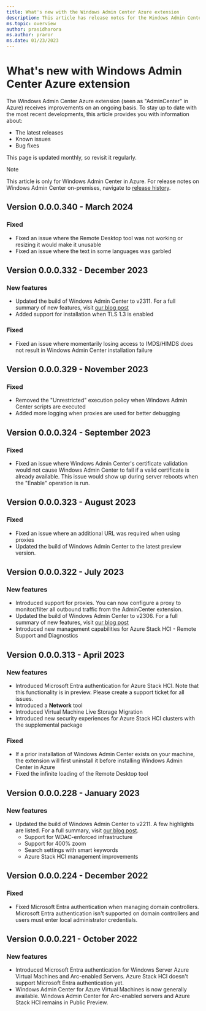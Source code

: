 ```yaml
---
title: What's new with the Windows Admin Center Azure extension
description: This article has release notes for the Windows Admin Center agent for Windows Admin Center in Azure.
ms.topic: overview
author: prasidharora
ms.author: praror
ms.date: 01/23/2023
---
```


# What's new with Windows Admin Center Azure extension

The Windows Admin Center Azure extension (seen as "AdminCenter" in Azure) receives improvements on an ongoing basis. To stay up to date with the most recent developments, this article provides you with information about:

- The latest releases
- Known issues
- Bug fixes

This page is updated monthly, so revisit it regularly.

> [!NOTE]
> This article is only for Windows Admin Center in Azure. For release notes on Windows Admin Center on-premises, navigate to [release history](/windows-server/manage/windows-admin-center/support/release-history).

## Version 0.0.0.340 - March 2024

### Fixed
- Fixed an issue where the Remote Desktop tool was not working or resizing it would make it unusable
- Fixed an issue where the text in some languages was garbled

## Version 0.0.0.332 - December 2023

### New features
- Updated the build of Windows Admin Center to v2311. For a full summary of new features, visit [our blog post](https://aka.ms/wac2311)
- Added support for installation when TLS 1.3 is enabled

### Fixed
- Fixed an issue where momentarily losing access to IMDS/HIMDS does not result in Windows Admin Center installation failure

## Version 0.0.0.329 - November 2023

### Fixed
- Removed the "Unrestricted" execution policy when Windows Admin Center scripts are executed
- Added more logging when proxies are used for better debugging

## Version 0.0.0.324 - September 2023

### Fixed
- Fixed an issue where Windows Admin Center's certificate validation would not cause Windows Admin Center to fail if a valid certificate is already available. This issue would show up during server reboots when the "Enable" operation is run.

## Version 0.0.0.323 - August 2023

### Fixed
- Fixed an issue where an additional URL was required when using proxies
- Updated the build of Windows Admin Center to the latest preview version.

## Version 0.0.0.322 - July 2023

### New features
- Introduced support for proxies. You can now configure a proxy to monitor/filter all outbound traffic from the AdminCenter extension.
- Updated the build of Windows Admin Center to v2306. For a full summary of new features, visit [our blog post](https://aka.ms/wac2306)
- Introduced new management capabilities for Azure Stack HCI - Remote Support and Diagnostics

## Version 0.0.0.313 - April 2023

### New features
- Introduced Microsoft Entra authentication for Azure Stack HCI. Note that this functionality is in preview. Please create a support ticket for all issues.
- Introduced a **Network** tool
- Introduced Virtual Machine Live Storage Migration
- Introduced new security experiences for Azure Stack HCI clusters with the supplemental package

### Fixed
- If a prior installation of Windows Admin Center exists on your machine, the extension will first uninstall it before installing Windows Admin Center in Azure
- Fixed the infinite loading of the Remote Desktop tool

## Version 0.0.0.228 - January 2023

### New features
- Updated the build of Windows Admin Center to v2211. A few highlights are listed. For a full summary, visit [our blog post](https://aka.ms/wac2211).
    - Support for WDAC-enforced infrastructure
    - Support for 400% zoom
    - Search settings with smart keywords
    - Azure Stack HCI management improvements

## Version 0.0.0.224 - December 2022

### Fixed

- Fixed Microsoft Entra authentication when managing domain controllers. Microsoft Entra authentication isn't supported on domain controllers and users must enter local administrator credentials.

## Version 0.0.0.221 - October 2022

### New features

- Introduced Microsoft Entra authentication for Windows Server Azure Virtual Machines and Arc-enabled Servers. Azure Stack HCI doesn't support Microsoft Entra authentication yet.
- Windows Admin Center for Azure Virtual Machines is now generally available. Windows Admin Center for Arc-enabled servers and Azure Stack HCI remains in Public Preview.
